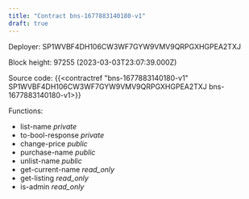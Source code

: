 ```yaml
---
title: "Contract bns-1677883140180-v1"
draft: true
---
```

Deployer: SP1WVBF4DH106CW3WF7GYW9VMV9QRPGXHGPEA2TXJ


 



Block height: 97255 (2023-03-03T23:07:39.000Z)

Source code: {{<contractref "bns-1677883140180-v1" SP1WVBF4DH106CW3WF7GYW9VMV9QRPGXHGPEA2TXJ bns-1677883140180-v1>}}

Functions:

* list-name _private_
* to-bool-response _private_
* change-price _public_
* purchase-name _public_
* unlist-name _public_
* get-current-name _read_only_
* get-listing _read_only_
* is-admin _read_only_
